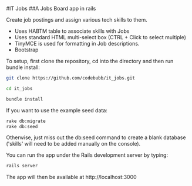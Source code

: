 #IT Jobs
##A Jobs Board app in rails

Create job postings and assign various tech skills to them.
  * Uses HABTM table to associate skills with Jobs
  * Uses standard HTML multi-select box (CTRL + Click to select multiple)
  * TinyMCE is used for formatting in Job descriptions.
  * Bootstrap

To setup, first clone the repository, cd into the directory and then run bundle install:
```bash
git clone https://github.com/codebubb/it_jobs.git

cd it_jobs

bundle install
```

If you want to use the example seed data:
```bash
rake db:migrate
rake db:seed
```
Otherwise, just miss out the db:seed command to create a blank database ('skills' will need to be added manually on the console).

You can run the app under the Rails development server by typing:
```bash
rails server
```

The app will then be available at http://localhost:3000
 
